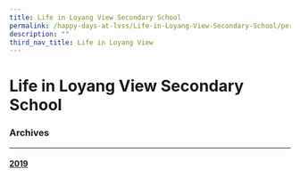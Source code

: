 ```yaml
---
title: Life in Loyang View Secondary School
permalink: /happy-days-at-lvss/Life-in-Loyang-View-Secondary-School/permalink/
description: ""
third_nav_title: Life in Loyang View
---
```

Life in Loyang View Secondary School
====================================

### Archives
--------

#### [2019](/happy-days-at-lvss/2019/permalink/)
